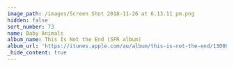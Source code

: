 ```yaml
---
image_path: /images/Screen Shot 2018-11-26 at 6.13.11 pm.png
hidden: false
sort_number: 73
name: Baby Animals
album_name: This Is Not the End (SFR album)
album_url: 'https://itunes.apple.com/au/album/this-is-not-the-end/1300010613'
_hide_content: true
---
```


